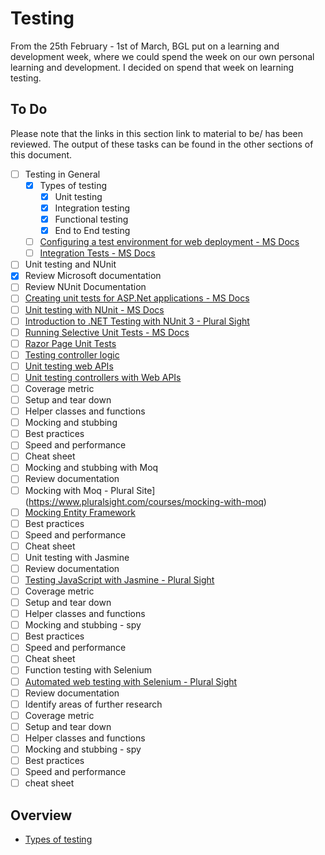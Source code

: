 # Testing
From the 25th February - 1st of March, BGL put on a learning and development week, where we could spend the week on our own personal learning and development. I decided on spend that week on learning testing.

## To Do
Please note that the links in this section link to material to be/ has been reviewed. The output of these tasks can be found in the other sections of this document.

- [ ] Testing in General
  - [x] Types of testing
    - [x] Unit testing
    - [x] Integration testing
    - [x] Functional testing
    - [x] End to End testing
  - [ ] [Configuring a test environment for web deployment - MS Docs](https://docs.microsoft.com/en-us/aspnet/web-forms/overview/deployment/configuring-server-environments-for-web-deployment/scenario-configuring-a-test-environment-for-web-deployment)
  - [ ] [Integration Tests - MS Docs](https://docs.microsoft.com/en-gb/aspnet/core/test/integration-tests?view=aspnetcore-2.2)
- [ ] Unit testing and NUnit
 - [x] Review Microsoft documentation
 - [ ] Review NUnit Documentation
 - [ ] [Creating unit tests for ASP.Net applications - MS Docs](https://docs.microsoft.com/en-us/aspnet/mvc/overview/older-versions-1/unit-testing/creating-unit-tests-for-asp-net-mvc-applications-cs )
 - [ ] [Unit testing with NUnit - MS Docs](https://docs.microsoft.com/en-gb/dotnet/core/testing/unit-testing-with-nunit?view=aspnetcore-2.2)
 - [ ] [Introduction to .NET Testing with NUnit 3 - Plural Sight](https://www.pluralsight.com/courses/nunit-3-dotnet-testing-introduction)
 - [ ] [Running Selective Unit Tests - MS Docs](https://docs.microsoft.com/en-gb/dotnet/core/testing/selective-unit-tests?view=aspnetcore-2.2)
 - [ ] [Razor Page Unit Tests](https://docs.microsoft.com/en-gb/aspnet/core/test/razor-pages-tests?view=aspnetcore-2.2)
 - [ ] [Testing controller logic](https://docs.microsoft.com/en-gb/aspnet/core/mvc/controllers/testing?view=aspnetcore-2.2)
 - [ ] [Unit testing web APIs](https://docs.microsoft.com/en-us/aspnet/web-api/overview/testing-and-debugging/unit-testing-with-aspnet-web-api)
 - [ ] [Unit testing controllers with Web APIs](https://docs.microsoft.com/en-us/aspnet/web-api/overview/testing-and-debugging/unit-testing-controllers-in-web-api)
 - [ ] Coverage metric
 - [ ] Setup and tear down
 - [ ] Helper classes and functions
 - [ ] Mocking and stubbing
 - [ ] Best practices
 - [ ] Speed and performance
 - [ ] Cheat sheet
- [ ] Mocking and stubbing with Moq
 - [ ] Review documentation
 - [ ] Mocking with Moq - Plural Site](https://www.pluralsight.com/courses/mocking-with-moq)
 - [ ] [Mocking Entity Framework](https://docs.microsoft.com/en-us/aspnet/web-api/overview/testing-and-debugging/unit-testing-controllers-in-web-api)
 - [ ] Best practices
 - [ ] Speed and performance
 - [ ] Cheat sheet
- [ ] Unit testing with Jasmine
 - [ ] Review documentation
 - [ ] [Testing JavaScript with Jasmine - Plural Sight ](https://www.pluralsight.com/courses/javascript-jasmine-typescript)
 - [ ] Coverage metric
 - [ ] Setup and tear down
 - [ ] Helper classes and functions
 - [ ] Mocking and stubbing - spy
 - [ ] Best practices
 - [ ] Speed and performance
 - [ ] Cheat sheet
- [ ] Function testing with Selenium
 - [ ] [Automated web testing with Selenium - Plural Sight](https://www.pluralsight.com/courses/selenium)
 - [ ] Review documentation
 - [ ] Identify areas of further research
 - [ ] Coverage metric
 - [ ] Setup and tear down
 - [ ] Helper classes and functions
 - [ ] Mocking and stubbing - spy
 - [ ] Best practices
 - [ ] Speed and performance
 - [ ] cheat sheet

## Overview
* [Types of testing](/Notes/testing-types.md)
